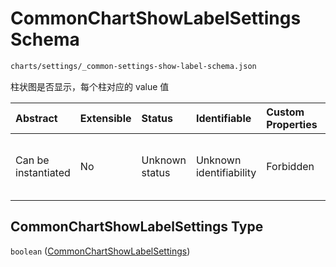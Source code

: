 # CommonChartShowLabelSettings Schema

```txt
charts/settings/_common-settings-show-label-schema.json
```

柱状图是否显示，每个柱对应的 value 值

| Abstract            | Extensible | Status         | Identifiable            | Custom Properties | Additional Properties | Access Restrictions | Defined In                                                                                                                        |
| :------------------ | :--------- | :------------- | :---------------------- | :---------------- | :-------------------- | :------------------ | :-------------------------------------------------------------------------------------------------------------------------------- |
| Can be instantiated | No         | Unknown status | Unknown identifiability | Forbidden         | Allowed               | none                | [\_common-settings-show-label-schema.json](../out/charts/settings/_common-settings-show-label-schema.json "open original schema") |

## CommonChartShowLabelSettings Type

`boolean` ([CommonChartShowLabelSettings](_common-settings-show-label-schema.md))

